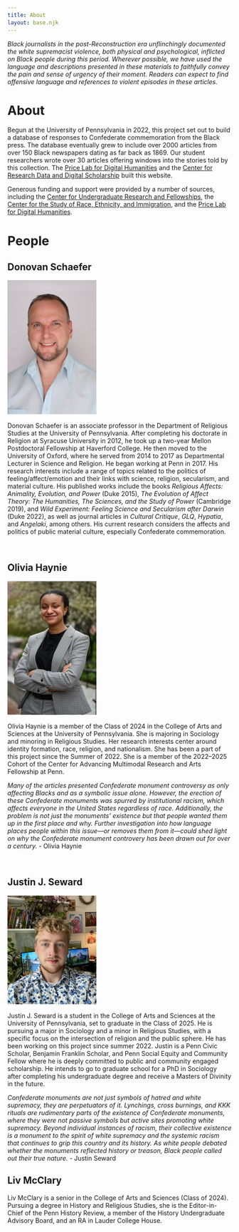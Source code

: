 ```yaml
---
title: About
layout: base.njk
---
```

<div id="further-reading" class="container" style="margin-top:10px;">

<div class="content-warning">

*Black journalists in the post-Reconstruction era unflinchingly documented the white supremacist violence, both physical and psychological, inflicted on Black people during this period. Wherever possible, we have used the language and descriptions presented in these materials to faithfully convey the pain and sense of urgency of their moment. Readers can expect to find offensive language and references to violent episodes in these articles.*

</div>

# About

Begun at the University of Pennsylvania in 2022, this project set out to build a database of responses to Confederate commemoration from the Black press. The database eventually grew to include over 2000 articles from over 150 Black newspapers dating as far back as 1869. Our student researchers wrote over 30 articles offering windows into the stories told by this collection. The [Price Lab for Digital Humanities](https://pricelab.sas.upenn.edu/) and the [Center for Research Data and Digital Scholarship](https://www.library.upenn.edu/rdds) built this website.

Generous funding and support were provided by a number of sources, including the [Center for Undergraduate Research and Fellowships](https://curf.upenn.edu/), the [Center for the Study of Race, Ethnicity, and Immigration](https://cseri.sas.upenn.edu/), and the [Price Lab for Digital Humanities](https://pricelab.sas.upenn.edu/).

# People

## Donovan Schaefer

<img src="/assets/media/2b.jpg" class="img-fluid" style="width:200px" alt="Picture of Donovan Schaefer">

Donovan Schaefer is an associate professor in the Department of Religious Studies at the University of Pennsylvania. After completing his doctorate in Religion at Syracuse University in 2012, he took up a two-year Mellon Postdoctoral Fellowship at Haverford College. He then moved to the University of Oxford, where he served from 2014 to 2017 as Departmental Lecturer in Science and Religion. He began working at Penn in 2017. His research interests include a range of topics related to the politics of feeling/affect/emotion and their links with science, religion, secularism, and material culture. His published works include the books *Religious Affects: Animality, Evolution, and Power* (Duke 2015), *The Evolution of Affect Theory: The Humanities, The Sciences, and the Study of Power* (Cambridge 2019), and *Wild Experiment: Feeling Science and Secularism after Darwin* (Duke 2022), as well as journal articles in *Cultural Critique*, *GLQ*, *Hypatia*, and *Angelaki*, among others. His current research considers the affects and politics of public material culture, especially Confederate commemoration.

<br style="clear:both" />

## Olivia Haynie

<img src="/assets/media/olivia-haynie-photo.jpg" class="img-fluid" style="width:200px" alt="Picture of Olivia Haynie">

Olivia Haynie is a member of the Class of 2024 in the College of Arts and Sciences at the University of Pennsylvania. She is majoring in Sociology and minoring in Religious Studies. Her research interests center around identity formation, race, religion, and nationalism. She has been a part of this project since the Summer of 2022. She is a member of the 2022–2025 Cohort of the Center for Advancing Multimodal Research and Arts Fellowship at Penn.

*Many of the articles presented Confederate monument controversy as only affecting Blacks and as a symbolic issue alone. However, the erection of these Confederate monuments was spurred by institutional racism, which affects everyone in the United States regardless of race. Additionally, the problem is not just the monuments’ existence but that people wanted them up in the first place and why. Further investigation into how language places people within this issue—or removes them from it—could shed light on why the Confederate monument controvery has been drawn out for over a century.* - Olivia Haynie

<br style="clear:both" />

## Justin J. Seward

<img src="/assets/media/justin-seward-photo.jpg" class="img-fluid" style="width:200px" alt="Picture of Justin J. Seward">

Justin J. Seward is a student in the College of Arts and Sciences at the University of Pennsylvania, set to graduate in the Class of 2025. He is pursuing a major in Sociology and a minor in Religious Studies, with a specific focus on the intersection of religion and the public sphere. He has been working on this project since summer 2022. Justin is a Penn Civic Scholar, Benjamin Franklin Scholar, and Penn Social Equity and Community Fellow where he is deeply committed to public and community engaged scholarship. He intends to go to graduate school for a PhD in Sociology after completing his undergraduate degree and receive a Masters of Divinity in the future.

*Confederate monuments are not just symbols of hatred and white supremacy, they are perpetuators of it. Lynchings, cross burnings, and KKK rituals are rudimentary parts of the existence of Confederate monuments, where they were not passive symbols but active sites promoting white supremacy. Beyond individual instances of racism, their collective existence is a monument to the spirit of white supremacy and the systemic racism that continues to grip this country and its history. As white people debated whether the monuments reflected history or treason, Black people called out their true nature.* - Justin Seward

## Liv McClary

Liv McClary is a senior in the College of Arts and Sciences (Class of 2024). Pursuing a degree in History and Religious Studies, she is the Editor-in-Chief of the Penn History Review, a member of the History Undergraduate Advisory Board, and an RA in Lauder College House. 

</div>
